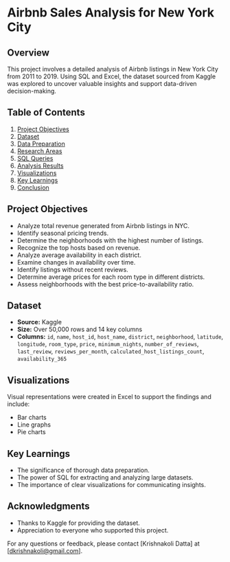 # Airbnb Sales Analysis for New York City

## Overview
This project involves a detailed analysis of Airbnb listings in New York City from 2011 to 2019. Using SQL and Excel, the dataset sourced from Kaggle was explored to uncover valuable insights and support data-driven decision-making.

## Table of Contents
1. [Project Objectives](#project-objectives)
2. [Dataset](#dataset)
3. [Data Preparation](#data-preparation)
4. [Research Areas](#research-areas)
5. [SQL Queries](#sql-queries)
6. [Analysis Results](#analysis-results)
7. [Visualizations](#visualizations)
8. [Key Learnings](#key-learnings)
9. [Conclusion](#conclusion)

## Project Objectives
- Analyze total revenue generated from Airbnb listings in NYC.
- Identify seasonal pricing trends.
- Determine the neighborhoods with the highest number of listings.
- Recognize the top hosts based on revenue.
- Analyze average availability in each district.
- Examine changes in availability over time.
- Identify listings without recent reviews.
- Determine average prices for each room type in different districts.
- Assess neighborhoods with the best price-to-availability ratio.

## Dataset
- **Source:** Kaggle
- **Size:** Over 50,000 rows and 14 key columns
- **Columns:** `id`, `name`, `host_id`, `host_name`, `district`, `neighborhood`, `latitude`, `longitude`, `room_type`, `price`, `minimum_nights`, `number_of_reviews`, `last_review`, `reviews_per_month`, `calculated_host_listings_count`, `availability_365`

## Visualizations
Visual representations were created in Excel to support the findings and include:
- Bar charts
- Line graphs
- Pie charts

## Key Learnings
- The significance of thorough data preparation.
- The power of SQL for extracting and analyzing large datasets.
- The importance of clear visualizations for communicating insights.


## Acknowledgments
- Thanks to Kaggle for providing the dataset.
- Appreciation to everyone who supported this project.

For any questions or feedback, please contact [Krishnakoli Datta] at [dkrishnakoli@gmail.com].
